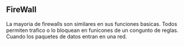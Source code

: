 ## FireWall

La mayoria de firewalls son similares en sus funciones basicas. Todos permiten trafico o lo bloquean en funicones de un congunto de reglas. Cuando los paquetes de datos entran en una red. 
